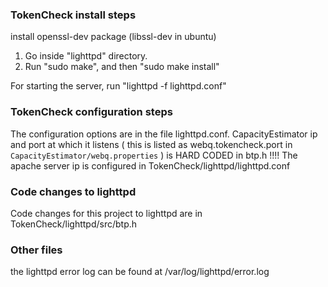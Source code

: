 ### TokenCheck install steps

install openssl-dev package (libssl-dev in ubuntu)

1. Go inside "lighttpd" directory.
2. Run "sudo make", and then "sudo make install"


For starting the server, run "lighttpd -f lighttpd.conf"

### TokenCheck configuration steps

The configuration options are in the file lighttpd.conf. CapacityEstimator ip and port at which it
listens ( this is listed as webq.tokencheck.port in `CapacityEstimator/webq.properties` ) is HARD
CODED in btp.h !!!!
The apache server ip is configured in TokenCheck/lighttpd/lighttpd.conf  

###  Code changes to lighttpd
Code changes for this project to lighttpd are in TokenCheck/lighttpd/src/btp.h

### Other files
the lighttpd error log can be found at /var/log/lighttpd/error.log
